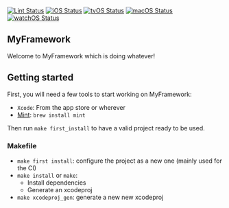 [![Lint Status](https://github.com/atelier-socle/MyFramework/workflows/SwiftLint/badge.svg)](https://github.com/atelier-socle/MyFramework/actions)
[![iOS Status](https://github.com/atelier-socle/MyFramework/workflows/MyFramework%20iOS%20CI/badge.svg)](https://github.com/atelier-socle/MyFramework/actions)
[![tvOS Status](https://github.com/atelier-socle/MyFramework/workflows/MyFramework%20tvOS%20CI/badge.svg)](https://github.com/atelier-socle/MyFramework/actions)
[![macOS Status](https://github.com/atelier-socle/MyFramework/workflows/MyFramework%20macOS%20CI/badge.svg)](https://github.com/atelier-socle/MyFramework/actions)
[![watchOS Status](https://github.com/atelier-socle/MyFramework/workflows/MyFramework%20watchOS%20CI/badge.svg)](https://github.com/atelier-socle/MyFramework/actions)

## MyFramework

Welcome to MyFramework which is doing whatever!

## Getting started

First, you will need a few tools to start working on MyFramework:

- `Xcode`: From the app store or wherever
- [Mint](https://github.com/yonaskolb/mint): `brew install mint`

Then run `make first_install` to have a valid project ready to be used.

### Makefile

- `make first install`: configure the project as a new one (mainly used for the CI)
- `make install` or `make`:
  - Install dependencies
  - Generate an xcodeproj
- `make xcodeproj_gen`: generate a new new xcodeproj
